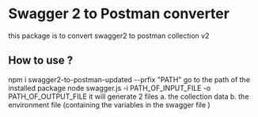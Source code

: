 # Swagger 2 to Postman converter
this package is to convert swagger2 to postman collection v2 
## How to use ?
npm i swagger2-to-postman-updated --prfix "PATH"
go to the path of the installed package 
node swagger.js -i  PATH_OF_INPUT_FILE -o PATH_OF_OUTPUT_FILE
it will generate 2 files 
a. the collection data 
b. the environment file (containing the variables in the swagger file )